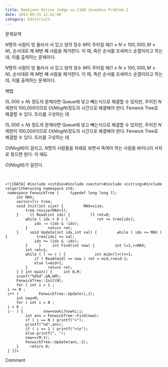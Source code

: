 ```yaml
---
title: Baekjoon Online Judge no.1168 Josephus Problem 2
date: 2013-09-25 12:42:00
category: Editorials
---
```


문제요약

$N$명의 사람이 빙 둘러서 서 있고 양의 정수 $M$이 주어질 때$(1\leq{}N\leq{}100,000,M\leq{}N)$, 순서대로 매 $M$번 째 사람을 제거한다. 이 때, 죽은 순서를 조세퍼스 순열이라고 하는데, 이를 출력하는 문제이다. 

$N$명의 사람이 빙 둘러서 서 있고 양의 정수 $M$이 주어질 때$(1\leq{}N\leq{}100,000,M\leq{}N)$, 순서대로 매 $M$번 째 사람을 제거한다. 이 때, 죽은 순서를 조세퍼스 순열이라고 하는데, 이를 출력하는 문제이다. 





해법

$(5,000\leq{}N)$ 정도의 문제라면 Queue에 넣고 빼는식으로 해결할 수 있지만, 주어진 $N$제한이 100,000이므로 $O(N log N)$정도의 시간으로 해결해야 한다. Fenwick Tree로 해결할 수 있다. 트리를 구성하는 데 

$(5,000\leq{}N)$ 정도의 문제라면 Queue에 넣고 빼는식으로 해결할 수 있지만, 주어진 $N$제한이 100,000이므로 $O(N log N)$정도의 시간으로 해결해야 한다. Fenwick Tree로 해결할 수 있다. 트리를 구성하는 데 

$O(N log N)$이 걸리고, $N$명의 사람들을 차례로 보면서 죽여아 하는 사람을 바이너리 서치로 찾으면 된다. 이 때도 

$O(N log N)$가 걸린다.

 


```
<![CDATA[ #include <cstdio>#include <vector>#include <cstring>#include <algorithm>using namespace std;
 namespace FenwickTree {     typedef long long ll;
     int MAX;
     vector<ll> tree;
     void Init(int size) {         MAX=size;
         tree.resize(MAX+1);
     }     ll Read(int idx) {         ll ret=0;
         while ( idx > 0 ) {             ret += tree[idx];
             idx -= (idx & -idx);
         }         return ret;
     }     void Update(int idx,int val) {         while ( idx <= MAX ) {             tree[idx] += val;
             idx += (idx & -idx);
         }     }     int Find(int now) {         int l=1,r=MAX;
         int ret=1;
         while ( l <= r ) {             int mid=(l+r)>>1;
             if ( Read(mid) >= now ) ret = mid,r=mid-1;
             else l=mid+1;
         }         return ret;
     } } int main() {     int N,M;
     scanf("%d%d",&N,&M);
     FenwickTree::Init(N);
     for ( int i = 1 ;
 i <= N ;
 i++ )         FenwickTree::Update(i,1);
     int now=M;
     for ( int i = N ;
 i > 0 ;
 i-- ) {         now=now%i?now%i:i;
         int ans = FenwickTree::Find(now);
         if ( i == N ) printf("<");
         printf("%d",ans);
         if ( i == 1 ) printf(">\n");
         else printf(", ");
         now+=(M-1);
         FenwickTree::Update(ans,-1);
     }     return 0;
 } ]]>
```
Comment

